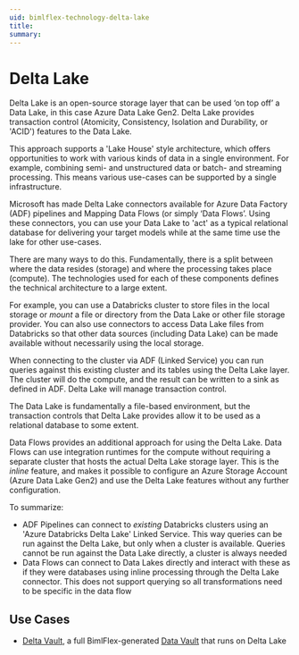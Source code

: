 ```yaml
---
uid: bimlflex-technology-delta-lake
title: 
summary:  
---
```


# Delta Lake

Delta Lake is an open-source storage layer that can be used ‘on top off’ a Data Lake, in this case Azure Data Lake Gen2. Delta Lake provides transaction control (Atomicity, Consistency, Isolation and Durability, or 'ACID') features to the Data Lake.

This approach supports a 'Lake House' style architecture, which offers opportunities to work with various kinds of data in a single environment. For example, combining semi- and unstructured data or batch- and streaming processing. This means various use-cases can be supported by a single infrastructure.

Microsoft has made Delta Lake connectors available for Azure Data Factory (ADF) pipelines and Mapping Data Flows (or simply ‘Data Flows’. Using these connectors, you can use your Data Lake to 'act' as a typical relational database for delivering your target models while at the same time use the lake for other use-cases.

There are many ways to do this. Fundamentally, there is a split between where the data resides (storage) and where the processing takes place (compute). The technologies used for each of these components defines the technical architecture to a large extent.

For example, you can use a Databricks cluster to store files in the local storage or *mount* a file or directory from the Data Lake or other file storage provider. You can also use connectors to access Data Lake files from Databricks so that other data sources (including Data Lake) can be made available without necessarily using the local storage.

When connecting to the cluster via ADF (Linked Service) you can run queries against this existing cluster and its tables using the Delta Lake layer. The cluster will do the compute, and the result can be written to a sink as defined in ADF. Delta Lake will manage transaction control.

The Data Lake is fundamentally a file-based environment, but the transaction controls that Delta Lake provides allow it to be used as a relational database to some extent.

Data Flows provides an additional approach for using the Delta Lake. Data Flows can use integration runtimes for the compute without requiring a separate cluster that hosts the actual Delta Lake storage layer. This is the _inline_ feature, and makes it possible to configure an Azure Storage Account (Azure Data Lake Gen2) and use the Delta Lake features without any further configuration.

To summarize:

* ADF Pipelines can connect to *existing* Databricks clusters using an 'Azure Databricks Delta Lake' Linked Service. This way queries can be run against the Delta Lake, but only when a cluster is available. Queries cannot be run against the Data Lake directly, a cluster is always needed
* Data Flows can connect to Data Lakes directly and interact with these as if they were databases using inline processing through the Delta Lake connector. This does not support querying so all transformations need to be specific in the data flow

## Use Cases

* [Delta Vault](xref:bimlflex-technology-delta-vault), a full BimlFlex-generated [Data Vault](xref:bimlflex-data-vault-index) that runs on Delta Lake
